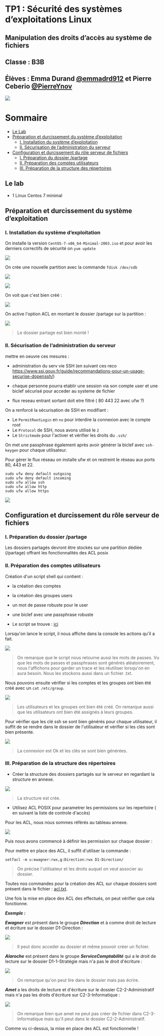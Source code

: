 # TP1 : Sécurité des systèmes d’exploitations Linux
## Manipulation des droits d’accès au système de fichiers

## Classe : B3B
## Élèves : Emma Durand **[@emmadrd912](https://github.com/emmadrd912)** et Pierre Ceberio **[@PierreYnov](https://github.com/PierreYnov)**

![](https://waytolearnx.com/wp-content/uploads/2018/08/QCM-Linux.jpg)

# Sommaire

- [Le Lab](#le-lab)
- [Préparation et durcissement du système d’exploitation](##pr%C3%A9paration-et-durcissement-du-syst%C3%A8me-dexploitation)
    - [I. Installation du système d’exploitation](##i-installation-du-syst%C3%A8me-dexploitation)
    - [II. Sécurisation de l’administration du serveur](#ii-s%C3%A9curisation-de-ladministration-du-serveur)
- [Configuration et durcissement du rôle serveur de fichiers](#configuration-et-durcissement-du-r%C3%B4le-serveur-de-fichiers)
    - [I. Préparation du dossier /partage](#i-pr%C3%A9paration-du-dossier-partage)
    - [II. Préparation des comptes utilisateurs](#ii-pr%C3%A9paration-des-comptes-utilisateurs)
    - [III. Préparation de la structure des répertoires](#iii-pr%C3%A9paration-de-la-structure-des-r%C3%A9pertoires)


## Le lab

- 1 Linux Centos 7 minimal

## Préparation et durcissement du système d’exploitation

### I. Installation du système d’exploitation

On installe la version ```CentOS-7-x86_64-Minimal-2003.iso``` et pour avoir les derniers correctifs de sécurité on ``yum update``


![](img/lsblk.png)

On crée une nouvelle partition avec la commande ``fdisk /dev/sdb``

![](img/fdisk.png)

![](img/fdisk2.png)

On voit que c'est bien créé :

![](img/fdisk3.png)

On active l'option ACL en montant le dossier /partage sur la partition :  

![](img/mount.png)

> Le dossier partage est bien monté !

### II. Sécurisation de l’administration du serveur

mettre en oeuvre ces mesures :

- administration du serv vie SSH (en suivant ces reco https://www.ssi.gouv.fr/guide/recommandations-pour-un-usage-securise-dopenssh/)
- chaque personne pourra etablir une session via son compte user et une biclef sécurisé pour acceder au systeme de fichier

- flux reseau entrant sortant doit etre filtré ( 80 443 22 avec ufw ?)

On a renforcé la sécurisation de SSH en modifiant :
- Le ```PermitRootLogin``` en ```no``` pour interdire la connexion avec le compte root
- Le ```Protocol``` de SSH, nous avons utilisé le ```2```
- Le ```Strictmode``` pour l'activer et vérifier les droits du ```.ssh/```

On met une passphrase également après avoir générer la biclef avec ``ssh-keygen`` pour chaque utilisateur.


Pour gérer le flux réseau on installe ufw et on restreint le réseau aux ports 80, 443 et 22.

    sudo ufw deny default outgoing
    sudo ufw deny default incoming
    sudo ufw allow ssh
    sudo ufw allow http
    sudo ufw allow https

![](img/ufw-status.png)

## Configuration et durcissement du rôle serveur de fichiers

### I. Préparation du dossier /partage

Les dossiers partagés devront être stockés sur une partition dédiée (/partage) offrant les fonctionnalités des
ACL posix

### II. Préparation des comptes utilisateurs

Création d'un script shell qui contient :

- la création des comptes
- la création des groupes users
- un mot de passe robuste pour le user
- une biclef avec une passphrase robuste

- Le script se trouve : [ici](script.sh)

Lorsqu'on lance le script, il nous affiche dans la console les actions qu'il a fait.

![](img/shell.png)

> On remarque que le script nous retourne aussi les mots de passes.
Vu que les mots de passes et passphrases sont générés aléatoirement, nous l'affichons pour garder un trace et les réutiliser lorsqu'on en aura besoin. Nous les stockons aussi dans un fichier .txt.

Nous pouvons ensuite vérifier si les comptes et les groupes ont bien été créé avec un ```cat /etc/group```.

![](img/group.png)

> Les utilisateurs et les groupes ont bien été créé. On remarque aussi que les utilisateurs ont bien été assignés à leurs groupes.

Pour vérifier que les clé ssh se sont bien générés pour chaque utilisateur, il suffit de se rendre dans le dossier de l'utilisateur et vérifier si les clés sont bien présente.

![](img/ewagner_ssh.png)

> La connexion est Ok et les clés se sont bien générées.

### III. Préparation de la structure des répertoires

- Créer la structure des dossiers partagés sur le serveur en regardant la structure en annexe.

![](img/directory.png)

> La structure est crée.

- Utilisez ACL POSIX pour parametrer les permissions sur les repertoire ( en suivant la liste de controle d'accès)

Pour les ACL, nous nous sommes référés au tableau annexe.

![](img/annexe.png)

Puis nous avons commencé à définir les permission sur chaque dossier :

Pour mettre en place des ACL, il suffit d'utiliser la commande :

```
setfacl -m u:ewagner:rwx,g:Direction:rwx D1-Direction/
```

> On précise l'utilisateur et les droits auquel on veut associer au dossier.

Toutes nos commandes pour la création des ACL sur chaque dossiers sont présent dans le fichier : [acl.txt](acl.txt).

Une fois la mise en place des ACL des effectués, on peut vérifier que cela fonctionne.

***Exemple :***

***Ewagner*** est présent dans le groupe ***Direction*** et à comme droit de lecture et écriture sur le dossier D1-Direction :

![](img/ewagner.png)

> Il peut donc acceder au dossier et même pouvoir créer un fichier.

***Alaroche*** est présent dans le groupe ***ServiceComptabilité*** qui a le droit de lecture sur le dossier D1-1-Stratégie mais n'a pas le droit d'écriture :

![](img/alaroche.png)

> On remarque qu'on peut lire dans le dossier mais pas écrire.

***Amet*** a les droits de lecture et d'écriture sur le dossier C2-2-Administratif mais n'a pas les droits d'écriture sur C2-3-Informatique :

![](img/amet.png)

> On remarque bien que amet ne peut pas créer de fichier dans C2-3-Informatique mais qu'il peut dans le dossier C2-2-Administratif.

Comme vu ci-dessus, la mise en place des ACL est fonctionnelle !
